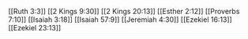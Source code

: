 [[Ruth 3:3]]
[[2 Kings 9:30]]
[[2 Kings 20:13]]
[[Esther 2:12]]
[[Proverbs 7:10]]
[[Isaiah 3:18]]
[[Isaiah 57:9]]
[[Jeremiah 4:30]]
[[Ezekiel 16:13]]
[[Ezekiel 23:13]]
